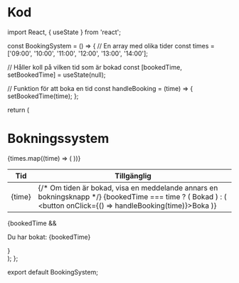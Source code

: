 # Kod

import React, { useState } from 'react';

const BookingSystem = () => {
  // En array med olika tider
  const times = ['09:00', '10:00', '11:00', '12:00', '13:00', '14:00'];

  // Håller koll på vilken tid som är bokad
  const [bookedTime, setBookedTime] = useState(null);

  // Funktion för att boka en tid
  const handleBooking = (time) => {
    setBookedTime(time);
  };

  return (
    <div>
      <h1>Bokningssystem</h1>
      <table>
        <thead>
          <tr>
            <th>Tid</th>
            <th>Tillgänglig</th>
          </tr>
        </thead>
        <tbody>
          {times.map((time) => (
            <tr key={time}>
              <td>{time}</td>
              <td>
                {/* Om tiden är bokad, visa en meddelande annars en bokningsknapp */}
                {bookedTime === time ? (
                  <span>Bokad</span>
                ) : (
                  <button onClick={() => handleBooking(time)}>Boka</button>
                )}
              </td>
            </tr>
          ))}
        </tbody>
      </table>
      {bookedTime && <p>Du har bokat: {bookedTime}</p>}
    </div>
  );
};

export default BookingSystem;
